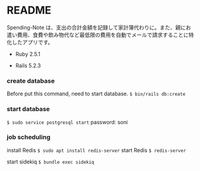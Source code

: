 # README

Spending-Note は、支出の合計金額を記録して家計簿代わりに。また、親にお遣い費用、食費や飲み物代など最低限の費用を自動でメールで請求することに特化したアプリです。

- Ruby 2.5.1

- Rails 5.2.3

### create database

Before put this command, need to start database.
`$ bin/rails db:create`

### start database

`$ sudo service postgresql start`
password: soni

### job scheduling

install Redis
`$ sudo apt install redis-server`
start Redis
`$ redis-server`

start sidekiq
`$ bundle exec sidekiq`
